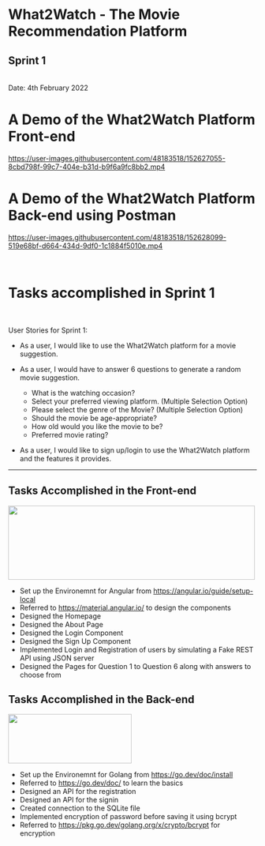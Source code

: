 <h1>What2Watch - The Movie Recommendation Platform</h1>
<h2>Sprint 1</h2> <br>
Date: 4th February 2022


<h1>A Demo of the What2Watch Platform Front-end</h1>

https://user-images.githubusercontent.com/48183518/152627055-8cbd798f-99c7-404e-b31d-b9f6a9fc8bb2.mp4

<h1>A Demo of the What2Watch Platform Back-end using Postman</h1>


https://user-images.githubusercontent.com/48183518/152628099-519e68bf-d664-434d-9df0-1c1884f5010e.mp4


<br>
<h1>Tasks accomplished in Sprint 1</h1>
<br>

User Stories for Sprint 1:
* As a user, I would like to use the What2Watch platform for a movie suggestion. 

- As a user, I would have to answer 6 questions to generate a random movie suggestion.

    - What is the watching occasion?
    - Select your preferred viewing platform. (Multiple Selection Option)
    - Please select the genre of the Movie? (Multiple Selection Option)
    - Should the movie be age-appropriate?
    - How old would you like the movie to be?
    - Preferred movie rating?

- As a user, I would like to sign up/login to use the What2Watch platform and the features it provides.

<hr>

<h2>Tasks Accomplished in the Front-end</h2>

<img src="https://github.com/Ashel1/WhatToWatch/blob/57e73dea25b6442db40ace8d31b4666b7e4e4c8c/images/angularcli.jpg" height="150" width="500"/>

- Set up the Environemnt for Angular from https://angular.io/guide/setup-local
- Referred to https://material.angular.io/ to design the components
- Designed the Homepage
- Designed the About Page
- Designed the Login Component
- Designed the Sign Up Component
- Implemented Login and Registration of users by simulating a Fake REST API using JSON server
- Designed the Pages for Question 1 to Question 6 along with answers to choose from


<h2>Tasks Accomplished in the Back-end</h2>

<img src="https://github.com/Ashel1/WhatToWatch/blob/5fa54d47f8c0b96912c5378442eec04433270f0f/images/go.png" height="100" width="250"/>

- Set up the Environemnt for Golang from https://go.dev/doc/install
- Referred to https://go.dev/doc/ to learn the basics
- Designed an API for the registration
- Designed an API for the signin
- Created connection to the SQLite file
- Implemented encryption of password before saving it using bcrypt
- Referred to https://pkg.go.dev/golang.org/x/crypto/bcrypt for encryption

